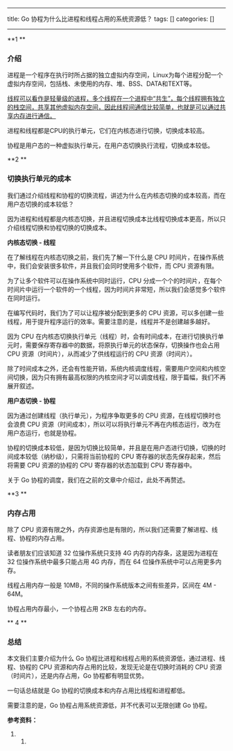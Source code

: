 
--- 
title:  Go 协程为什么比进程和线程占用的系统资源低？ 
tags: []
categories: [] 

---
**1 **

### 介绍



进程是一个程序在执行时所占据的独立虚拟内存空间，Linux为每个进程分配一个虚拟内存空间，包括栈、未使用的内存、堆、BSS、DATA和TEXT等。

<u>线程可以看作是轻量级的进程，多个线程在一个进程中“共生”，每个线程拥有独立的栈空间，共享其他虚拟内存空间，因此线程间通信比较简单，也就是可以通过共享内存进行通信。</u>

进程和线程都是CPU的执行单元，它们在内核态进行切换，切换成本较高。

协程是用户态的一种虚拟执行单元，在用户态切换执行流程，切换成本较低。

**2 **

### 切换执行单元的成本

我们通过介绍线程和协程的切换流程，讲述为什么在内核态切换的成本较高，而在用户态切换的成本较低？

因为进程和线程都是内核态切换，并且进程切换成本比线程切换成本更高，所以只介绍线程切换和协程切换的切换成本。

**内核态切换 - 线程**

在了解线程在内核态切换之前，我们先了解一下什么是 CPU 时间片，在操作系统中，我们会安装很多软件，并且我们会同时使用多个软件，而 CPU 资源有限。

为了让多个软件可以在操作系统中同时运行，CPU 分成一个个的时间片，在每个时间片中运行一个软件的一个线程，因为时间片非常短，所以我们会感觉多个软件在同时运行。

在编写代码时，我们为了可以让程序被分配到更多的 CPU 资源，可以多创建一些线程，用于提升程序运行的效率。需要注意的是，线程并不是创建越多越好。

因为 CPU 在内核态切换执行单元（线程）时，会有时间成本，在进行切换执行单元时，需要保存寄存器中的数据，将原执行单元的状态保存，切换操作也会占用 CPU 资源（时间片），从而减少了供线程运行的 CPU 资源（时间片）。

除了时间成本之外，还会有性能开销，系统内核调度线程，需要用户空间和内核空间切换，因为只有拥有最高权限的内核空间才可以调度线程，限于篇幅，我们不再展开叙述。

**用户态切换 - 协程**

因为通过创建线程（执行单元），为程序争取更多的 CPU 资源，在线程切换时也会浪费 CPU 资源（时间成本），所以可以将执行单元不再在内核态运行，改为在用户态运行，也就是协程。

协程的切换成本较低，是因为切换比较简单，并且是在用户态进行切换，切换的时间成本较低（纳秒级），只需将当前协程的 CPU 寄存器的状态先保存起来，然后将需要 CPU 资源的协程的 CPU 寄存器的状态加载到 CPU 寄存器中。

关于 Go 协程的调度，我们在之前的文章中介绍过，此处不再赘述。

**3 **

### 内存占用

除了 CPU 资源有限之外，内存资源也是有限的，所以我们还需要了解进程、线程、协程的内存占用。

读者朋友们应该知道 32 位操作系统只支持 4G 内存的内存条，这是因为进程在 32 位操作系统中最多只能占用 4G 内存，而在 64 位操作系统中可以占用更多内存。

线程占用内存一般是 10MB，不同的操作系统版本之间有些差异，区间在 4M - 64M。

协程占用内存最小，一个协程占用 2KB 左右的内存。

** 4 **

### 总结

本文我们主要介绍为什么 Go 协程比进程和线程占用的系统资源低，通过进程、线程、协程的 CPU 资源和内存占用的比较，发现无论是在切换时消耗的 CPU 资源（时间片），还是内存占用，Go 协程都有明显优势。

一句话总结就是 Go 协程的切换成本和内存占用比线程和进程都低。

需要注意的是，Go 协程占用系统资源低，并不代表可以无限创建 Go 协程。



**参考资料：**
1.   1.   